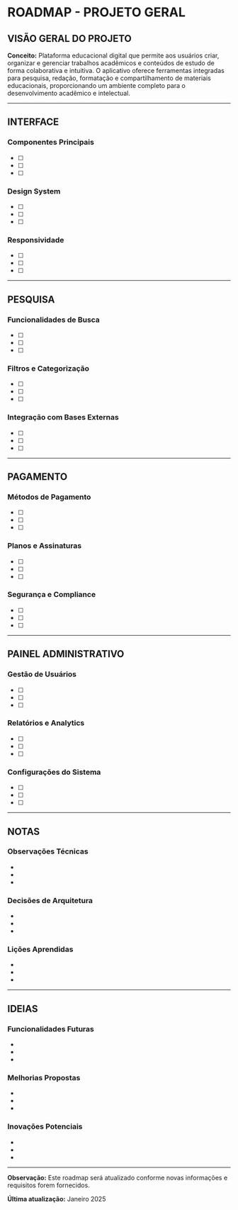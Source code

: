 # ROADMAP - PROJETO GERAL

## VISÃO GERAL DO PROJETO

**Conceito:** Plataforma educacional digital que permite aos usuários criar, organizar e gerenciar trabalhos acadêmicos e conteúdos de estudo de forma colaborativa e intuitiva. O aplicativo oferece ferramentas integradas para pesquisa, redação, formatação e compartilhamento de materiais educacionais, proporcionando um ambiente completo para o desenvolvimento acadêmico e intelectual.

---

## INTERFACE

### Componentes Principais
- [ ] 
- [ ] 
- [ ] 

### Design System
- [ ] 
- [ ] 
- [ ] 

### Responsividade
- [ ] 
- [ ] 
- [ ] 

---

## PESQUISA

### Funcionalidades de Busca
- [ ] 
- [ ] 
- [ ] 

### Filtros e Categorização
- [ ] 
- [ ] 
- [ ] 

### Integração com Bases Externas
- [ ] 
- [ ] 
- [ ] 

---

## PAGAMENTO

### Métodos de Pagamento
- [ ] 
- [ ] 
- [ ] 

### Planos e Assinaturas
- [ ] 
- [ ] 
- [ ] 

### Segurança e Compliance
- [ ] 
- [ ] 
- [ ] 

---

## PAINEL ADMINISTRATIVO

### Gestão de Usuários
- [ ] 
- [ ] 
- [ ] 

### Relatórios e Analytics
- [ ] 
- [ ] 
- [ ] 

### Configurações do Sistema
- [ ] 
- [ ] 
- [ ] 

---

## NOTAS

### Observações Técnicas
- 
- 
- 

### Decisões de Arquitetura
- 
- 
- 

### Lições Aprendidas
- 
- 
- 

---

## IDEIAS

### Funcionalidades Futuras
- 
- 
- 

### Melhorias Propostas
- 
- 
- 

### Inovações Potenciais
- 
- 
- 

---

**Observação:** Este roadmap será atualizado conforme novas informações e requisitos forem fornecidos.

**Última atualização:** Janeiro 2025